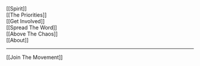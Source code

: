 [[Spirit]]  
[[The Priorities]]  
[[Get Involved]]  
[[Spread The Word]]  
[[Above The Chaos]]   
[[About]]   

---

[[Join The Movement]]  